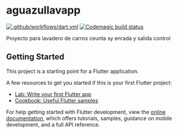 # aguazullavapp
[![.github/workflows/dart.yml](https://github.com/Pevalcar/AguazulLavApp/actions/workflows/dart.yml/badge.svg?branch=master)](https://github.com/Pevalcar/AguazulLavApp/actions/workflows/dart.yml)
[![Codemagic build status](https://api.codemagic.io/apps/65da91702eed2292a4f6685a/65da91702eed2292a4f66859/status_badge.svg)](https://codemagic.io/apps/65da91702eed2292a4f6685a/65da91702eed2292a4f66859/latest_build)


Proyecto para lavadero de carros ceunta sy enrada y salida control

## Getting Started

This project is a starting point for a Flutter application.

A few resources to get you started if this is your first Flutter project:

- [Lab: Write your first Flutter app](https://docs.flutter.dev/get-started/codelab)
- [Cookbook: Useful Flutter samples](https://docs.flutter.dev/cookbook)

For help getting started with Flutter development, view the
[online documentation](https://docs.flutter.dev/), which offers tutorials,
samples, guidance on mobile development, and a full API reference.
